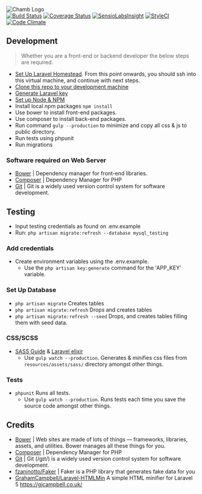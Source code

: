 ![Chamb Logo](http://i1341.photobucket.com/albums/o752/rdokollari/16003106_zps4kbvxlru.png "Chamb.Net Logo")  
[![Build Status](https://travis-ci.org/ahk-ch/chamb.net.svg?branch=master)](https://travis-ci.org/ahk-ch/chamb.net) [![Coverage Status](https://coveralls.io/repos/github/ahk-ch/chamb.net/badge.svg?branch=master)](https://coveralls.io/github/ahk-ch/chamb.net?branch=master)
[![SensioLabsInsight](https://insight.sensiolabs.com/projects/d11c5e6f-ed63-42f0-ad20-a3754787d91c/mini.png)](https://insight.sensiolabs.com/projects/d11c5e6f-ed63-42f0-ad20-a3754787d91c)
[![StyleCI](https://styleci.io/repos/46805254/shield)](https://styleci.io/repos/46805254)
[![Code Climate](https://codeclimate.com/github/ahk-ch/chamb.net/badges/gpa.svg)](https://codeclimate.com/github/ahk-ch/chamb.net)

## Development
> Whether you are a front-end or backend developer the below steps are required. 

- [Set Up Laravel Homestead](https://laravel.com/docs/5.2/homestead). From this point onwards, you should ssh into this virtual machine, and continue with next steps.
- [Clone this repo to your development machine](https://help.github.com/articles/cloning-a-repository/)
- [Generate Laravel key][laravel_recipes_generate_key]
- [Set up Node & NPM](https://docs.npmjs.com/getting-started/installing-node)
- Install local npm packages `npm install`
- Use bower to install front-end packages. 
- Use composer to install back-end packages.
- Run command `gulp --production` to minimize and copy all css & js to public directory.
- Run tests using phpunit
- Run migrations 

### Software required on Web Server
- [Bower][bower_path] | Dependency manager for front-end libraries.
- [Composer][composer_path] | Dependency Manager for PHP
- [Git][git_path] | Git is a widely used version control system for software development.

## Testing
- Input testing credentials as found on .env.example
- Run: `php artisan migrate:refresh --database mysql_testing`

### Add credentials
- Create environment variables using the .env.example. 
    - Use the `php artisan key:generate` command for the 'APP_KEY' variable.

### Set Up Database
- `php artisan migrate` Creates tables
- `php artisan migrate:refresh` Drops and creates tables
- `php artisan migrate:refresh --seed` Drops, and creates tables filling them with seed data.


### CSS/SCSS
- [SASS Guide][sass_guide_path] & [Laravel elixir][laravel_elixir_path]
    - Use `gulp watch --production`. Generates & minifies css files from `resources/assets/sass/` directory amongst other things.
### Tests
- `phpunit` Runs all tests.
    - Use `gulp watch --production`. Runs tests each time you save the source code amongst other things.


## Credits
- [Bower][bower_path] | Web sites are made of lots of things — frameworks, libraries, assets, and utilities. Bower manages all these things for you.
- [Composer][composer_path] | Dependency Manager for PHP
- [Git][git_path] | Git (/ɡɪt/) is a widely used version control system for software development.
- [fzaninotto/Faker][fzaninotto_Faker_path] | Faker is a PHP library that generates fake data for you
- [GrahamCampbell/Laravel-HTMLMin][GrahamCampbell_Laravel_HTMLMin_path] A simple HTML minifier for Laravel 5 https://gjcampbell.co.uk/

[bower_path]: http://bower.io
[composer_path]: https://getcomposer.org/
[git_path]: https://git-scm.com/
[fzaninotto_Faker_path]: https://github.com/fzaninotto/Faker
[laravel_elixir_path]: http://laravel.com/docs/5.1/elixir
[sass_guide_path]: http://sass-lang.com/guide
[GrahamCampbell_Laravel_HTMLMin_path]: https://github.com/GrahamCampbell/Laravel-HTMLMin
[laravel_recipes_generate_key]: http://laravel-recipes.com/recipes/283/generating-a-new-application-key
[unify_website_url]: https://wrapbootstrap.com/theme/unify-responsive-website-template-WB0412697
